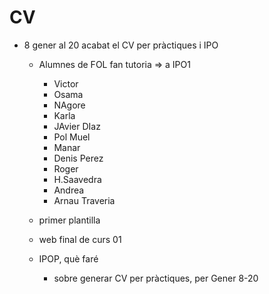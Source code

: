 # CV

- 8 gener al 20 acabat el CV per pràctiques i IPO
  - Alumnes de FOL fan tutoria => a IPO1
    - Victor
    - Osama
    - NAgore
    - Karla
    - JAvier DIaz
    - Pol Muel
    - Manar
    - Denis Perez
    - Roger
    - H.Saavedra
    - Andrea
    - Arnau Traveria
  - primer plantilla
  - web final de curs 01

  - IPOP, què faré
    - sobre generar CV per pràctiques, per Gener 8-20
